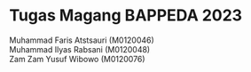 <h1>Tugas Magang BAPPEDA 2023</h1>
<p>Muhammad Faris Atstsauri (M0120046) <br/> Muhammad Ilyas Rabsani (M0120048) <br/> Zam Zam Yusuf Wibowo (M0120076)</p>
